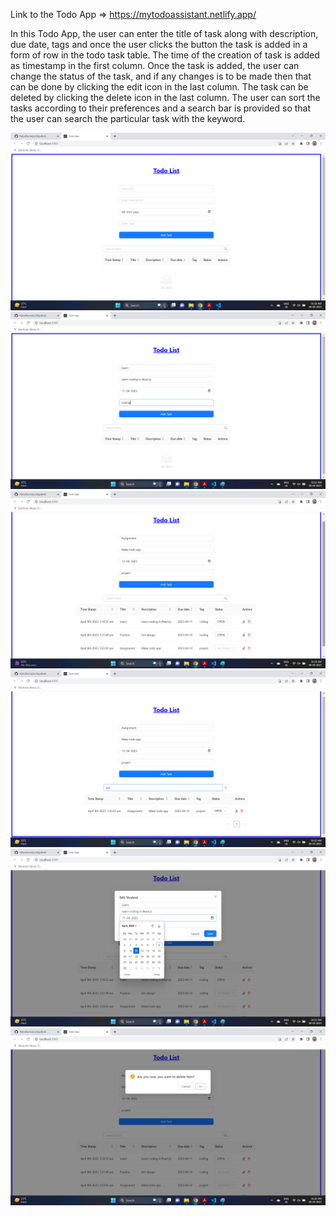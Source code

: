 Link to the Todo App => https://mytodoassistant.netlify.app/

In this Todo App, the user can enter the title of task along with description, due date, tags and once the user clicks the button the task is added in a form of row in the todo task table. The time of the creation of task is added as timestamp in the first column.
Once the task is added, the user can change the status of the task, and if any changes is to be made then that can be done by clicking the edit icon in the last column. 
The task can be deleted by clicking the delete icon in the last column.
The user can sort the tasks according to their preferences and a search bar is provided so that the user can search the particular task with the keyword.

![Blank](image1.png)
![Task_entry](image2.png)
![Task_list](image3.png)
![Search](image4.png)
![Edit_window](image5.png)
![Delete](image6.png)
